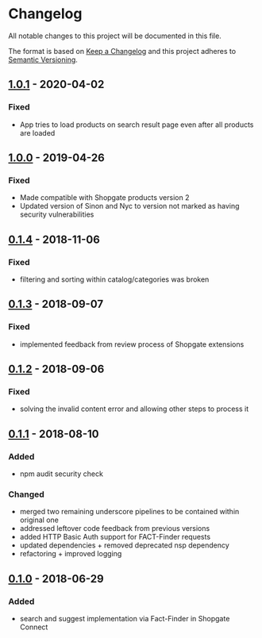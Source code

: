 # Changelog

All notable changes to this project will be documented in this file.

The format is based on [Keep a Changelog](http://keepachangelog.com/) and this project adheres to [Semantic Versioning](http://semver.org/).

## [1.0.1] - 2020-04-02
### Fixed
- App tries to load products on search result page even after all products are loaded

## [1.0.0] - 2019-04-26
### Fixed
- Made compatible with Shopgate products version 2
- Updated version of Sinon and Nyc to version not marked as having security vulnerabilities

## [0.1.4] - 2018-11-06
### Fixed
- filtering and sorting within catalog/categories was broken

## [0.1.3] - 2018-09-07
### Fixed
- implemented feedback from review process of Shopgate extensions 

## [0.1.2] - 2018-09-06
### Fixed
- solving the invalid content error and allowing other steps to process it

## [0.1.1] - 2018-08-10
### Added
- npm audit security check

### Changed
- merged two remaining underscore pipelines to be contained within original one
- addressed leftover code feedback from previous versions
- added HTTP Basic Auth support for FACT-Finder requests
- updated dependencies + removed deprecated nsp dependency
- refactoring + improved logging

## [0.1.0] - 2018-06-29
### Added
- search and suggest implementation via Fact-Finder in Shopgate Connect

[1.0.1]: https://github.com/shopgate/ext-search-fact-finder/compare/v1.0.0...v1.0.1
[1.0.0]: https://github.com/shopgate/ext-search-fact-finder/compare/v0.1.4...v1.0.0
[0.1.4]: https://github.com/shopgate/ext-search-fact-finder/compare/v0.1.3...v0.1.4
[0.1.3]: https://github.com/shopgate/ext-search-fact-finder/compare/v0.1.2...v0.1.3
[0.1.2]: https://github.com/shopgate/ext-search-fact-finder/compare/v0.1.1...v0.1.2
[0.1.1]: https://github.com/shopgate/ext-search-fact-finder/compare/v0.1.0...v0.1.1
[0.1.0]: https://github.com/shopgate/ext-search-fact-finder/tree/v0.1.0
